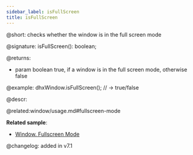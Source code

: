 ```yaml
---
sidebar_label: isFullScreen
title: isFullScreen
---
```


@short: checks whether the window is in the full screen mode


@signature: isFullScreen(): boolean;


@returns:
- param     boolean     true, if a window is in the full screen mode, otherwise false


@example:
dhxWindow.isFullScreen(); // -> true/false



@descr:

@related:window/usage.md#fullscreen-mode

**Related sample**:
- [Window. Fullscreen Mode](https://snippet.dhtmlx.com/aftti5fy)


@changelog: added in v7.1


